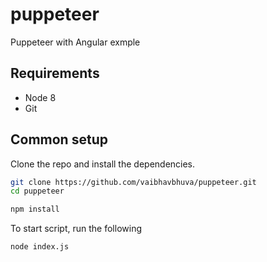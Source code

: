 # puppeteer

Puppeteer with Angular exmple

## Requirements

- Node 8
- Git

## Common setup

Clone the repo and install the dependencies.

```bash
git clone https://github.com/vaibhavbhuva/puppeteer.git
cd puppeteer
```

```bash
npm install
```

To start script, run the following

```bash
node index.js
```
